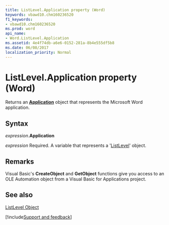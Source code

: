 ```yaml
---
title: ListLevel.Application property (Word)
keywords: vbawd10.chm160236520
f1_keywords:
- vbawd10.chm160236520
ms.prod: word
api_name:
- Word.ListLevel.Application
ms.assetid: 4e4f74db-a6e6-0152-281a-8b4e555df5b8
ms.date: 06/08/2017
localization_priority: Normal
---
```



# ListLevel.Application property (Word)

Returns an  **[Application](Word.Application.md)** object that represents the Microsoft Word application.


## Syntax

_expression_.**Application**

_expression_ Required. A variable that represents a '[ListLevel](Word.ListLevel.md)' object.


## Remarks

Visual Basic's  **CreateObject** and **GetObject** functions give you access to an OLE Automation object from a Visual Basic for Applications project.


## See also


[ListLevel Object](Word.ListLevel.md)

[!include[Support and feedback](~/includes/feedback-boilerplate.md)]